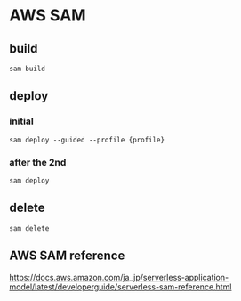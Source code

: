 # AWS SAM

## build
```
sam build
```

## deploy

### initial
```
sam deploy --guided --profile {profile}
```

### after the 2nd
```
sam deploy
```

## delete
```
sam delete
```

## AWS SAM reference

https://docs.aws.amazon.com/ja_jp/serverless-application-model/latest/developerguide/serverless-sam-reference.html